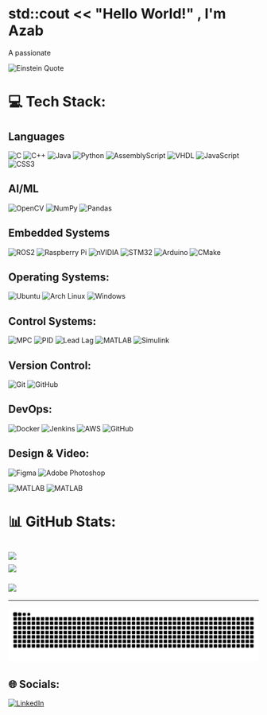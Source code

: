 <h1>std::cout << "Hello World!" , I'm Azab</h1>
<p>A passionate  </p>


![Einstein Quote](https://img.shields.io/badge/%E2%80%9CIn%20the%20middle%20of%20difficulty%20lies%20opportunity.%E2%80%9D%20--%20Albert%20Einstein-%231572B6?style=for-the-badge&logo=quotable&logoColor=white)



# 💻 Tech Stack:
## Languages
![C](https://img.shields.io/badge/c-%2300599C.svg?style=for-the-badge&logo=c&logoColor=white) ![C++](https://img.shields.io/badge/c++-%2300599C.svg?style=for-the-badge&logo=c%2B%2B&logoColor=white) ![Java](https://img.shields.io/badge/java-%23ED8B00.svg?style=for-the-badge&logo=openjdk&logoColor=white) ![Python](https://img.shields.io/badge/python-3670A0?style=for-the-badge&logo=python&logoColor=ffdd54) ![AssemblyScript](https://img.shields.io/badge/assembly%20script-%23000000.svg?style=for-the-badge&logo=assemblyscript&logoColor=white) ![VHDL](https://img.shields.io/badge/VHDL-%23A5915F.svg?style=for-the-badge&logo=verilog&logoColor=white)
![JavaScript](https://img.shields.io/badge/javascript-%23323330.svg?style=for-the-badge&logo=javascript&logoColor=%23F7DF1E) ![CSS3](https://img.shields.io/badge/css3-%231572B6.svg?style=for-the-badge&logo=css3&logoColor=white)
## AI/ML
![OpenCV](https://img.shields.io/badge/opencv-%23white.svg?style=for-the-badge&logo=opencv&logoColor=white) ![NumPy](https://img.shields.io/badge/numpy-%23013243.svg?style=for-the-badge&logo=numpy&logoColor=white) ![Pandas](https://img.shields.io/badge/pandas-%23150458.svg?style=for-the-badge&logo=pandas&logoColor=white)

## Embedded Systems
![ROS2](https://img.shields.io/badge/ros2-%230A0FF9.svg?style=for-the-badge&logo=ros&logoColor=white)   ![Raspberry Pi](https://img.shields.io/badge/-Raspberry_Pi-C51A4A?style=for-the-badge&logo=Raspberry-Pi) ![nVIDIA](https://img.shields.io/badge/nVIDIA-%2376B900.svg?style=for-the-badge&logo=nVIDIA&logoColor=white) ![STM32](https://img.shields.io/badge/STM32-%230073C7.svg?style=for-the-badge&logo=stmicroelectronics&logoColor=white) ![Arduino](https://img.shields.io/badge/-Arduino-00979D?style=for-the-badge&logo=Arduino&logoColor=white) ![CMake](https://img.shields.io/badge/CMake-%23008FBA.svg?style=for-the-badge&logo=cmake&logoColor=white) 


## Operating Systems:
![Ubuntu](https://img.shields.io/badge/Ubuntu-E95420?style=for-the-badge&logo=ubuntu&logoColor=white) ![Arch Linux](https://img.shields.io/badge/Arch_Linux-1793D1?style=for-the-badge&logo=arch-linux&logoColor=white) ![Windows](https://img.shields.io/badge/Windows-0078D6?style=for-the-badge&logo=windows&logoColor=white)

## Control Systems:

![MPC](https://img.shields.io/badge/MPC-violet?style=for-the-badge) ![PID](https://img.shields.io/badge/PID-orange?style=for-the-badge) ![Lead Lag](https://img.shields.io/badge/Lead--Lag-green?style=for-the-badge) ![MATLAB](https://img.shields.io/badge/MATLAB-0076A8?style=for-the-badge)
![Simulink](https://img.shields.io/badge/Simulink-0076A8?style=for-the-badge)


## Version Control:
![Git](https://img.shields.io/badge/git-%23F05033.svg?style=for-the-badge&logo=git&logoColor=white) ![GitHub](https://img.shields.io/badge/GitHub-%23121011.svg?style=for-the-badge&logo=github&logoColor=white)


## DevOps:
![Docker](https://img.shields.io/badge/docker-%230db7ed.svg?style=for-the-badge&logo=docker&logoColor=white)  ![Jenkins](https://img.shields.io/badge/jenkins-%232C5263.svg?style=for-the-badge&logo=jenkins&logoColor=white) ![AWS](https://img.shields.io/badge/AWS-%23FF9900.svg?style=for-the-badge&logo=amazon-aws&logoColor=white) ![GitHub](https://img.shields.io/badge/GitHub_Actions-%23121011.svg?style=for-the-badge&logo=github&logoColor=white)


## Design & Video:
![Figma](https://img.shields.io/badge/figma-%23F24E1E.svg?style=for-the-badge&logo=figma&logoColor=white) ![Adobe Photoshop](https://img.shields.io/badge/adobe%20photoshop-%2331A8FF.svg?style=for-the-badge&logo=adobe%20photoshop&logoColor=white)

![MATLAB](https://img.shields.io/badge/MATLAB-%23FF7F00.svg?style=for-the-badge&logo=Mathworks&logoColor=white)
![MATLAB](https://img.shields.io/badge/MATLAB-%23FF7F00.svg?style=for-the-badge&logo=mathworks&logoColor=white)



# 📊 GitHub Stats:

![](https://nirzak-streak-stats.vercel.app/?user=mohammed-azab&theme=github_dark&hide_border=false)<br/>
![](https://github-readme-stats.vercel.app/api/top-langs/?username=mohammed-azab&theme=github_dark&hide_border=false&include_all_commits=false&count_private=true&layout=compact)
---

![](https://quotes-github-readme.vercel.app/api?quote=In%20the%20middle%20of%20difficulty%20lies%20opportunity.&author=Albert%20Einstein&type=horizontal&theme=tokyonight)

---




<picture>
  <source media="(prefers-color-scheme: dark)" srcset="https://raw.githubusercontent.com/mohammed-azab/MohammedAbdelazim/output/github-snake-dark.svg" />
  <source media="(prefers-color-scheme: light)" srcset="https://raw.githubusercontent.com/mohammed-azab/MohammedAbdelazim/output/github-snake.svg" />
  <img alt="github-snake" src="https://raw.githubusercontent.com/mohammed-azab/MohammedAbdelazim/output/github-snake.svg" />
</picture>

## 🌐 Socials:
[![LinkedIn](https://img.shields.io/badge/LinkedIn-%230077B5.svg?style=for-the-badge&logo=linkedin&logoColor=white)](https://www.linkedin.com/in/mohammed-azab/)


